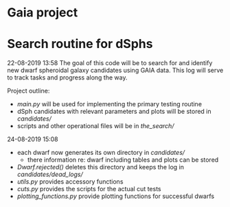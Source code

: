# Gaia project
# Search routine for dSphs

22-08-2019 13:58
The goal of this code will be to search for and identify new dwarf spheroidal galaxy candidates using GAIA data.
This log will serve to track tasks and progress along the way.

Project outline:
  - *main.py* will be used for implementing the primary testing routine
  - dSph candidates with relevant parameters and plots will be stored in *candidates/*
  - scripts and other operational files will be in *the_search/*


24-08-2019 15:08
  - each dwarf now generates its own directory in *candidates/*
    - there information re: dwarf including tables and plots can be stored
  - *Dwarf.rejected()* deletes this directory and keeps the log in *candidates/dead_logs/*
  - *utils.py* provides accessory functions
  - *cuts.py* provides the scripts for the actual cut tests
  - *plotting_functions.py* provide plotting functions for successful dwarfs
  
